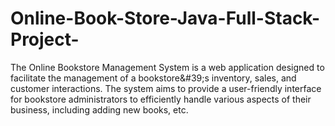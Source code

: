 # Online-Book-Store-Java-Full-Stack-Project-
The Online Bookstore Management System is a web application designed to facilitate the management of a bookstore&amp;#39;s inventory, sales, and customer interactions. The system aims to provide a user-friendly interface for bookstore administrators to efficiently handle various aspects of their business, including adding new books, etc.
